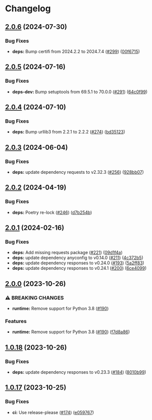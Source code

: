 # Changelog

## [2.0.6](https://github.com/mcaulifn/solcast/compare/v2.0.5...v2.0.6) (2024-07-30)


### Bug Fixes

* **deps:** Bump certifi from 2024.2.2 to 2024.7.4 ([#299](https://github.com/mcaulifn/solcast/issues/299)) ([00f6715](https://github.com/mcaulifn/solcast/commit/00f6715ad558bbc03842a35c480d8a833e9b62fc))

## [2.0.5](https://github.com/mcaulifn/solcast/compare/v2.0.4...v2.0.5) (2024-07-16)


### Bug Fixes

* **deps-dev:** Bump setuptools from 69.5.1 to 70.0.0 ([#291](https://github.com/mcaulifn/solcast/issues/291)) ([64c0f99](https://github.com/mcaulifn/solcast/commit/64c0f99e757e4b42ce2262ed2529dd8902522c1f))

## [2.0.4](https://github.com/mcaulifn/solcast/compare/v2.0.3...v2.0.4) (2024-07-10)


### Bug Fixes

* **deps:** Bump urllib3 from 2.2.1 to 2.2.2 ([#274](https://github.com/mcaulifn/solcast/issues/274)) ([bd35123](https://github.com/mcaulifn/solcast/commit/bd35123b73f5794719bc429f91f2a28202614106))

## [2.0.3](https://github.com/mcaulifn/solcast/compare/v2.0.2...v2.0.3) (2024-06-04)


### Bug Fixes

* **deps:** update dependency requests to v2.32.3 ([#256](https://github.com/mcaulifn/solcast/issues/256)) ([928bb07](https://github.com/mcaulifn/solcast/commit/928bb0749323f12482bc97d8d462f6af0ad921df))

## [2.0.2](https://github.com/mcaulifn/solcast/compare/v2.0.1...v2.0.2) (2024-04-19)


### Bug Fixes

* **deps:** Poetry re-lock ([#246](https://github.com/mcaulifn/solcast/issues/246)) ([d7b254b](https://github.com/mcaulifn/solcast/commit/d7b254b6029de3aae98952fff998ab0c5e7bfb8c))

## [2.0.1](https://github.com/mcaulifn/solcast/compare/v2.0.0...v2.0.1) (2024-02-16)


### Bug Fixes

* **deps:** Add missing requests package ([#221](https://github.com/mcaulifn/solcast/issues/221)) ([09d1f4a](https://github.com/mcaulifn/solcast/commit/09d1f4af33940efab52db90adb2fb1eb811e6198))
* **deps:** update dependency anyconfig to v0.14.0 ([#211](https://github.com/mcaulifn/solcast/issues/211)) ([4c372b5](https://github.com/mcaulifn/solcast/commit/4c372b53939c4af1921e631b3ed133d2b23ecdc3))
* **deps:** update dependency responses to v0.24.0 ([#193](https://github.com/mcaulifn/solcast/issues/193)) ([5a2ff83](https://github.com/mcaulifn/solcast/commit/5a2ff839a542def771857214a702fed763f21969))
* **deps:** update dependency responses to v0.24.1 ([#200](https://github.com/mcaulifn/solcast/issues/200)) ([6ce4099](https://github.com/mcaulifn/solcast/commit/6ce40993f262076a00d88b7d6135b582a930a8df))

## [2.0.0](https://github.com/mcaulifn/solcast/compare/v1.0.18...v2.0.0) (2023-10-26)


### ⚠ BREAKING CHANGES

* **runtime:** Remove support for Python 3.8 ([#190](https://github.com/mcaulifn/solcast/issues/190))

### Features

* **runtime:** Remove support for Python 3.8 ([#190](https://github.com/mcaulifn/solcast/issues/190)) ([f7d8a86](https://github.com/mcaulifn/solcast/commit/f7d8a86246076abe5314fc97c292025576a33783))

## [1.0.18](https://github.com/mcaulifn/solcast/compare/v1.0.17...v1.0.18) (2023-10-26)


### Bug Fixes

* **deps:** update dependency responses to v0.23.3 ([#184](https://github.com/mcaulifn/solcast/issues/184)) ([8010b99](https://github.com/mcaulifn/solcast/commit/8010b99761b610bd1fa23886bd00f6d0edf89065))

## [1.0.17](https://github.com/mcaulifn/solcast/compare/v1.0.16...v1.0.17) (2023-10-25)


### Bug Fixes

* **ci:** Use release-please ([#174](https://github.com/mcaulifn/solcast/issues/174)) ([e059767](https://github.com/mcaulifn/solcast/commit/e0597670c41495897e6ccda8014064852be5937a))
